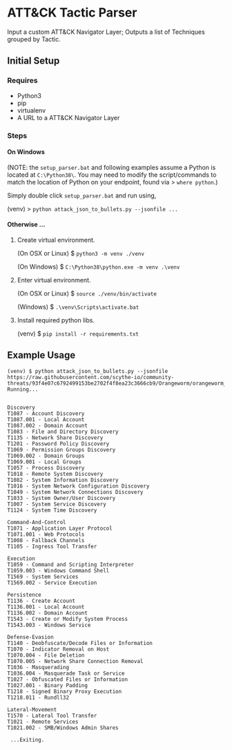 ATT&CK Tactic Parser
=========

Input a custom ATT&CK Navigator Layer; Outputs a list of Techniques grouped by Tactic.


Initial Setup
-----
### Requires

- Python3
- pip
- virtualenv
- A URL to a ATT&CK Navigator Layer

### Steps

#### On Windows

(NOTE: the ``setup_parser.bat`` and following examples assume a Python is located at ``C:\Python38\``. You may need to modify the script/commands to match the location of Python on your endpoint, found via > ``where python``.)

Simply double click ``setup_parser.bat`` and run using,

(venv) > ``python attack_json_to_bullets.py --jsonfile ... ``

#### Otherwise ...

1. Create virtual environment.

    (On OSX or Linux)
    $ ``python3 -m venv ./venv``

    (On Windows)
    $ ``C:\Python38\python.exe -m venv .\venv``

0. Enter virtual environment.

    (On OSX or Linux)
    $ ``source ./venv/bin/activate``

    (Windows)
    $ ``.\venv\Scripts\activate.bat``

0. Install required python libs.

    (venv) $ ``pip install -r requirements.txt``


Example Usage
-----

```
(venv) $ python attack_json_to_bullets.py --jsonfile https://raw.githubusercontent.com/scythe-io/community-threats/93f4e07c6792499153be2702f4f8ea23c3666cb9/Orangeworm/orangeworm_layer.json
Running...


Discovery
T1087 - Account Discovery
T1087.001 - Local Account
T1087.002 - Domain Account
T1083 - File and Directory Discovery
T1135 - Network Share Discovery
T1201 - Password Policy Discovery
T1069 - Permission Groups Discovery
T1069.002 - Domain Groups
T1069.001 - Local Groups
T1057 - Process Discovery
T1018 - Remote System Discovery
T1082 - System Information Discovery
T1016 - System Network Configuration Discovery
T1049 - System Network Connections Discovery
T1033 - System Owner/User Discovery
T1007 - System Service Discovery
T1124 - System Time Discovery

Command-And-Control
T1071 - Application Layer Protocol
T1071.001 - Web Protocols
T1008 - Fallback Channels
T1105 - Ingress Tool Transfer

Execution
T1059 - Command and Scripting Interpreter
T1059.003 - Windows Command Shell
T1569 - System Services
T1569.002 - Service Execution

Persistence
T1136 - Create Account
T1136.001 - Local Account
T1136.002 - Domain Account
T1543 - Create or Modify System Process
T1543.003 - Windows Service

Defense-Evasion
T1140 - Deobfuscate/Decode Files or Information
T1070 - Indicator Removal on Host
T1070.004 - File Deletion
T1070.005 - Network Share Connection Removal
T1036 - Masquerading
T1036.004 - Masquerade Task or Service
T1027 - Obfuscated Files or Information
T1027.001 - Binary Padding
T1218 - Signed Binary Proxy Execution
T1218.011 - Rundll32

Lateral-Movement
T1570 - Lateral Tool Transfer
T1021 - Remote Services
T1021.002 - SMB/Windows Admin Shares

 ...Exiting.

```
